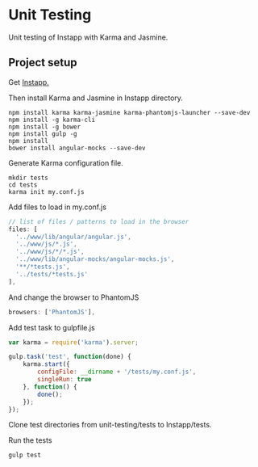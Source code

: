 # Unit Testing
Unit testing of Instapp with Karma and Jasmine.

## Project setup

Get [Instapp.](https://github.com/IoTitude/Instapp)

Then install Karma and Jasmine in Instapp directory.
```shell
npm install karma karma-jasmine karma-phantomjs-launcher --save-dev
npm install -g karma-cli
npm install -g bower
npm install gulp -g
npm install 
bower install angular-mocks --save-dev
```
Generate Karma configuration file.
```shell
mkdir tests
cd tests
karma init my.conf.js
```

Add files to load in my.conf.js
```javascript
// list of files / patterns to load in the browser
files: [
  '../www/lib/angular/angular.js',
  '../www/js/*.js',
  '../www/js/*/*.js',
  '../www/lib/angular-mocks/angular-mocks.js',
  '**/*tests.js',
  '../tests/*tests.js'
],
```
And change the browser to PhantomJS
```javascript
browsers: ['PhantomJS'],
```

Add test task to gulpfile.js
```javascript
var karma = require('karma').server;

gulp.task('test', function(done) {
    karma.start({
        configFile: __dirname + '/tests/my.conf.js',
        singleRun: true
    }, function() {
        done();
    });
});
```
Clone test directories from unit-testing/tests to Instapp/tests.

Run the tests

```shell
gulp test
```
